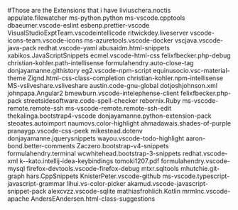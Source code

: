#Those are the Extensions that i have
liviuschera.noctis
appulate.filewatcher
ms-python.python
ms-vscode.cpptools
dbaeumer.vscode-eslint
esbenp.prettier-vscode
VisualStudioExptTeam.vscodeintellicode
ritwickdey.liveserver
vscode-icons-team.vscode-icons
ms-azuretools.vscode-docker
vscjava.vscode-java-pack
redhat.vscode-yaml
abusaidm.html-snippets
xabikos.JavaScriptSnippets
ecmel.vscode-html-css
felixfbecker.php-debug
christian-kohler.path-intellisense
formulahendry.auto-close-tag
donjayamanne.githistory
eg2.vscode-npm-script
equinusocio.vsc-material-theme
Zignd.html-css-class-completion
christian-kohler.npm-intellisense
MS-vsliveshare.vsliveshare
austin.code-gnu-global
dotjoshjohnson.xml
johnpapa.Angular2
bmewburn.vscode-intelephense-client
felixfbecker.php-pack
streetsidesoftware.code-spell-checker
rebornix.Ruby
ms-vscode-remote.remote-ssh
ms-vscode-remote.remote-ssh-edit
thekalinga.bootstrap4-vscode
donjayamanne.python-extension-pack
steoates.autoimport
naumovs.color-highlight
ahmadawais.shades-of-purple
pranaygp.vscode-css-peek
mikestead.dotenv
donjayamanne.jquerysnippets
wayou.vscode-todo-highlight
aaron-bond.better-comments
Zaczero.bootstrap-v4-snippets
formulahendry.terminal
wcwhitehead.bootstrap-3-snippets
redhat.vscode-xml
k--kato.intellij-idea-keybindings
tomoki1207.pdf
formulahendry.vscode-mysql
firefox-devtools.vscode-firefox-debug
mtxr.sqltools
mhutchie.git-graph
hars.CppSnippets
KnisterPeter.vscode-github
ms-vscode.typescript-javascript-grammar
lihui.vs-color-picker
akamud.vscode-javascript-snippet-pack
alexcvzz.vscode-sqlite
mathiasfrohlich.Kotlin
mrmlnc.vscode-apache
AndersEAndersen.html-class-suggestions
